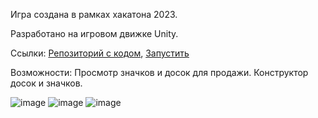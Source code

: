 Игра создана в рамках хакатона 2023.

Разработано на игровом движке Unity.

Ссылки:
[Репозиторий с кодом](https://gitlab.com/beegoodcompany/wood-icons), 
[Запустить](https://neosab3r.github.io/Wood-Icons--WebGL-Build/)

Возможности: Просмотр значков и досок для продажи. Конструктор досок и значков.

![image](https://github.com/neosab3r/Wood-Icons--WebGL-Build/assets/36510979/5c16398f-eef8-4776-aae2-e08b0b1e4689)
![image](https://github.com/neosab3r/Wood-Icons--WebGL-Build/assets/36510979/357f9680-c1ec-4544-90a4-a5e80173308b)
![image](https://github.com/neosab3r/Wood-Icons--WebGL-Build/assets/36510979/6ae4eb90-2f95-4894-b890-3ed6161366eb)

